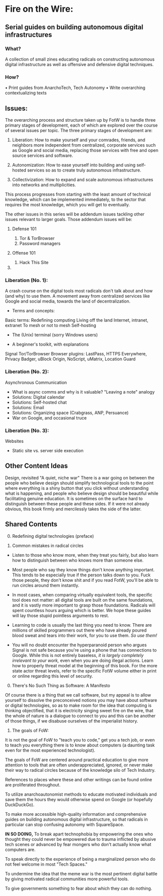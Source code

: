 # Fire on the Wire:
## Serial guides on building autonomous digital infrastructures

### What?

A collection of small zines educating radicals on constructing autonomous digital infrastructure as well as offensive and defensive digital techniques.

### How?

• Print guides from AnarchoTech, Tech Autonomy
• Write overarching contextualizing texts

## Issues:

The overarching process and structure taken up by FotW is to handle three primary stages of development, each of which are explored over the course of several issues per topic. The three primary stages of development are:

 1.  Liberation:
How to make yourself and your comrades, friends, and neighbors more independent from centralized, corporate services such as Google and social media, replacing those services with free and open source services and software.

 1. Autonomization:
 How to ease yourself into building and using self-hosted services so as to create truly autonomous infrastructure.

 1. Collectivization:
How to expand and scale autonomous infrastructures into networks and multiplicities.

This process progresses from starting with the least amount of technical knowledge, which can be implemented immediately, to the sector that requires the most knowledge, which you will get to eventually.

The other issues in this series will be addendum issues tackling other issues relevant to larger goals. Those addendum issues will be:

1. Defense 101
   1. Tor & TorBrowser
   1. Password managers
   
1. Offense 101
   1. Hack This Site
1. 


### Liberation (No. 1):

A crash course on the digital tools most radicals don't talk about and how (and why) to use them. A movement away from centralized services like Google and social media, towards the land of decentralization.

  - Terms and concepts:

Basic terms: 
Redefining computing
Living off the land
Internet, intranet, extranet
To mesh or not to mesh
Self-hosting

  - The (Unix) terminal (sorry Windows users)

  - A beginner's toolkit, with explanations

Signal
Tor/TorBrowser
Browser plugins: LastPass, HTTPS Everywhere, Privacy Badger, uBlock Origin, NoScript, uMatrix, Location Guard

### Liberation (No. 2):
Asynchronous Communication

  - What is async comms and why is it valuable?
"Leaving a note" analogy
  - Solutions: Digital calendar
  - Solutions: Self-hosted chat
  - Solutions: Email
  - Solutions: Organizing space (Crabgrass, ANP, Persuance)
  - War on Google, and occasional truce
 
### Liberation (No. 3):
Websites

  - Static site vs. server side execution


## Other Content Ideas

Design, revisited
"A quiet, niche war"
There is a war going on between the people who believe design should simplify technological tools to the point where everything is a shiny button that you click without understanding what is happening, and people who believe design should be beautiful while facilitating genuine education. It is sometimes on the surface hard to distinguish between these people and these sides. If it were not already obvious, this book firmly and mercilessly takes the side of the latter.

## Shared Contents

 0.  Redefining digital technologies (preface)

 0.  Common mistakes in radical circles

  - Listen to those who know more, when they treat you fairly, but also learn how to distinguish between who knows more than someone else.

  - Most people who say they know things don't know anything important. This tends to be especially true if the person talks down to you. Fuck those people, they don't know shit and if you read FotW, you'll be able to run circles around them instantly.

  - In most cases, when comparing virtually equivalent tools, the specific tool does not matter: all digital tools are built on the same foundations, and it is vastly more important to grasp those foundations. Radicals will spent countless hours arguing which is better. We hope these guides will lay those stupid pointless arguments to rest.

  - Learning to code is usually the last thing you need to know. There are millions of skilled programmers out there who have already poured blood sweat and tears into their work, for you to use them. *So use them!*

  - You will no doubt encounter the hyperparanoid person who argues Signal is not safe because you're using a phone that has connections to Google. While this is not entirely baseless, *it is largely completely irrelevant to your work,* even when you are doing illegal actions. Learn how to properly threat model at the beginning of this book. For the more state actor threat levels, refer to the specific FotW volume either in print or online regarding this level of security.

 0.  There's No Such Thing as Software: A Manifesto

Of course there is a thing that we call software, but my appeal is to allow yourself to dissolve the preconceived notions you may have about software or digital technologies, so as to make room for the idea that computing is thinking objectified, that it is electricity singing sweet fire on the wire, that the whole of nature is a dialogue to connect to you and this can be another of those things, if we disabuse ourselves of the imperialist history.


1. The goals of FoW:

It is not the goal of FoW to "teach you to code," get you a tech job, or even to teach you everything there is to know about computers (a daunting task even for the most experienced technologist).

The goals of FoW are centered around practical education to give more attention to tools that are often underappreciated, ignored, or never make their way to radical circles because of the knowledge silo of Tech Industry.

References to places where these and other writings can be found online are proliferated throughout.

To utilize anarchoautonomist methods to educate motivated individuals and save them the hours they would otherwise spend on Google (or hopefully DuckDuckGo).

To make more accessible high-quality information and comprehensive guides on building autonomous digital infrastructure, so that radicals in particular can stop confusing autonomy with SquareSpace.

**IN SO DOING,**
To break apart technophobia by empowering the ones who thought they could never be empowered due to trauma inflicted by abusive tech scenes or advanced by fear mongers who don't actually know what computers are.

To speak directly to the experience of being a marginalized person who do not feel welcome in most "Tech Spaces."

To undermine the idea that the meme war is the most pertinent digital battle by giving motivated radical communities more powerful tools.

To give governments something to fear about which they can do nothing.
